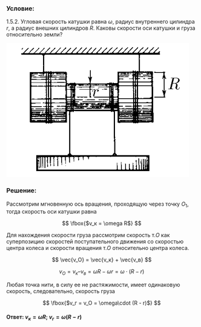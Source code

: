 ###  Условие:

$1.5.2.$ Угловая скорость катушки равна $\omega$, радиус внутреннего цилиндра $r$, а радиус внешних цилиндров $R$. Каковы скорости оси катушки и груза относительно земли?

![ К задаче $1.5.2$ |483x353, 31%](../../img/1.5.2/statement.png)

###  Решение:

Рассмотрим мгновенную ось вращения, проходящую через точку $O_1$, тогда скорость оси катушки равна

$$
\fbox{$v_к = \omega R$}
$$

Для нахождения скорости груза рассмотрим скорость т.$O$ как суперпозицию скоростей поступательного движения со скоростью центра колеса и скорости вращения т.$O$ относительно центра колеса.

$$
\vec{v_O} = \vec{v_к} + \vec{v_в}
$$

$$
v_O = v_к – v_в = \omega R - \omega r = \omega\cdot (R - r)
$$

Любая точка нити, в силу ее не растяжимости, имеет одинаковую скорость, следовательно, скорость груза

$$
\fbox{$v_г = v_O = \omega\cdot (R - r)$}
$$

#### Ответ: $v_к = \omega R$; $v_г = \omega (R - r)$